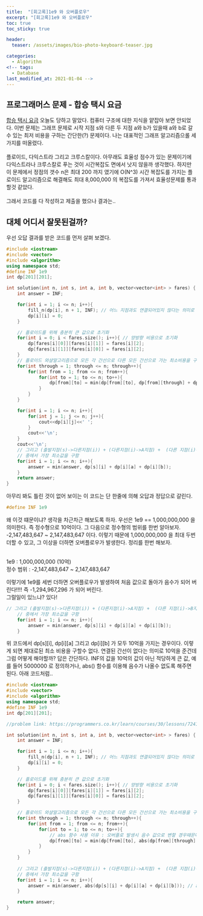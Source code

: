 ```yaml
---
title:  "[회고록]1e9 와 오버플로우"
excerpt: "[회고록]1e9 와 오버플로우"
toc: true
toc_sticky: true

header:
  teaser: /assets/images/bio-photo-keyboard-teaser.jpg

categories:
  - Algorithm
<!-- tags:
  - Database 
last_modified_at: 2021-01-04 -->
---
```

## 프로그래머스 문제 - 합승 택시 요금
[합승 택시 요금](https://programmers.co.kr/learn/courses/30/lessons/72413) 오늘도 당하고 말았다. 컴퓨터 구조에 대한 지식을 얕잡아 보면 안되었다. 이번 문제는 그래프 문제로 
시작 지점 s와 다른 두 지점 a와 b가 있을때 a와 b로 갈 수 있는 최저 비용을 구하는 간단한(?) 문제이다. 나는 대표적인 그래프 알고리즘으롤 세가지를 떠올렸다. <br><br>
플로이드, 다익스트라 그리고 크루스칼이다. 아무래도 효율성 점수가 있는 문제이기에 다익스트라나 크루스칼로 푸는 것이 시간복잡도 면에서 낫지 않을까 생각했다. 하지만 이 문제에서 정점의 갯수 n은 
최대 200 까지 였기에 O(N^3) 시간 복잡도를 가지는 플로이드 알고리즘으로 해결해도 최대 8,000,000 의 복잡도를 가져서 효율성문제를 통과할것 같았다. <br><br> 
그래서 코드를 다 작성하고 제출을 했으나 결과는..

## 대체 어디서 잘못된걸까?
우선 오답 결과를 받은 코드를 먼저 살펴 보겠다.

```c++
#include <iostream>
#include <vector>
#include <algorithm>
using namespace std;
#define INF 1e9
int dp[201][201];

int solution(int n, int s, int a, int b, vector<vector<int> > fares) {
    int answer = INF;

    for(int i = 1; i <= n; i++){
        fill_n(dp[i], n + 1, INF); // 어느 지점과도 연결되어있지 않다는 의미로 무제한 값으로 초기화
        dp[i][i] = 0;
    }

    // 플로이드를 위해 충분히 큰 값으로 초기화
    for(int i = 0; i < fares.size(); i++){ // 양방향 비용으로 초기화
        dp[fares[i][0]][fares[i][1]] = fares[i][2];
        dp[fares[i][1]][fares[i][0]] = fares[i][2];
    }
    // 플로이드 와샬알고리즘으로 모든 각 간선으로 다른 모든 간선으로 가는 최소비용을 구함
    for(int through = 1; through <= n; through++){
        for(int from = 1; from <= n; from++){
            for(int to = 1; to <= n; to++){
                dp[from][to] = min(dp[from][to], dp[from][through] + dp[through][to]);
            }
        }
    }

    for(int i = 1; i <= n; i++){
        for(int j = 1; j <= n; j++){
            cout<<dp[i][j]<<' ';
        }
        cout<<'\n';
    }
    cout<<'\n';
    // 그리고 (출발지점(s)->다른지점(i)) + (다른지점(i)->A지점) +  (다른 지점(i)->B지점)
    // 중에서 가장 최소값을 구함
    for(int i = 1; i <= n; i++){
        answer = min(answer, dp[s][i] + dp[i][a] + dp[i][b]);
    }
    return answer;
}
```
아무리 봐도 틀린 것이 없어 보이는 이 코드는 단 한줄에 의해 오답과 정답으로 갈린다.
```c++
#define INF 1e9
```
왜 이것 떄문이냐? 생각을 차근차근 해보도록 하자. 우선은 1e9 == 1,000,000,000 을 의미한다. 즉 정수형으로 10억이다. 그 다음으로 정수형의 범위를 한번 알아보자. -2,147,483,647 ~ 2,147,483,647 이다.
이렇기 때문에 1,000,000,000 을 최대 두번 더할 수 있고, 그 이상을 더하면 오버플로우가 발생한다. 정리를 한번 해보자.<br><br>

1e9 : 1,000,000,000 (10억)<br>
정수 범위 : -2,147,483,647 ~ 2,147,483,647<br>

이렇기에 1e9를 세번 더하면 오버플로우가 발생하여 처음 값으로 돌아가 음수가 되어 버린다!!!! 즉 -1,294,967,296 가 되어 버린다.<br>
그럴일이 있느냐? 있다!

```c++
// 그리고 (출발지점(s)->다른지점(i)) + (다른지점(i)->A지점) +  (다른 지점(i)->B지점)
    // 중에서 가장 최소값을 구함
    for(int i = 1; i <= n; i++){
        answer = min(answer, dp[s][i] + dp[i][a] + dp[i][b]);
    }
```
위 코드에서 dp[s][i], dp[i][a] 그리고 dp[i][b] 가 모두 10억을 가지는 경우이다. 이렇게 되면 제대로된 최소 비용을 구할수 없다. 연결된 간선이 없다는 의미로 10억을 준건데 그럼 어떻게 해야할까?
답은 간단하다. INF의 값을 10억의 값이 아닌 적당하게 큰 값, 예를 들어 5000000 로 정의하거나, abs() 함수를 이용해 음수가 나올수 없도록 해주면 된다. 아래 코드처럼..

```c++
#include <iostream>
#include <vector>
#include <algorithm>
using namespace std;
#define INF 1e9
int dp[201][201];

//problem link: https://programmers.co.kr/learn/courses/30/lessons/72413

int solution(int n, int s, int a, int b, vector<vector<int> > fares) {
    int answer = INF;

    for(int i = 1; i <= n; i++){
        fill_n(dp[i], n + 1, INF); // 어느 지점과도 연결되어있지 않다는 의미로 무제한 값으로 초기화
        dp[i][i] = 0;
    }

    // 플로이드를 위해 충분히 큰 값으로 초기화
    for(int i = 0; i < fares.size(); i++){ // 양방향 비용으로 초기화
        dp[fares[i][0]][fares[i][1]] = fares[i][2];
        dp[fares[i][1]][fares[i][0]] = fares[i][2];
    }

    // 플로이드 와샬알고리즘으로 모든 각 간선으로 다른 모든 간선으로 가는 최소비용을 구함
    for(int through = 1; through <= n; through++){
        for(int from = 1; from <= n; from++){
            for(int to = 1; to <= n; to++){
                // abs 함수 사용 이유 : 오버플로 발생시 음수 값으로 변할 경우때문에
                dp[from][to] = min(dp[from][to], abs(dp[from][through] + dp[through][to]));
            }
        }
    }
    
    // 그리고 (출발지점(s)->다른지점(i)) + (다른지점(i)->A지점) +  (다른 지점(i)->B지점)
    // 중에서 가장 최소값을 구함
    for(int i = 1; i <= n; i++){
        answer = min(answer, abs(dp[s][i] + dp[i][a] + dp[i][b])); // abs 함수 사용 이유 : 오버플로 발생시 음수 값으로 변할 경우때문에
    }

    return answer;
}
```
